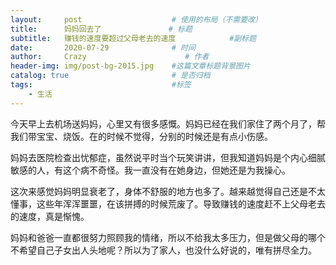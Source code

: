 ```yaml
---
layout:     post                    # 使用的布局（不需要改）
title:      妈妈回去了               # 标题 
subtitle:   赚钱的速度要超过父母老去的速度            #副标题
date:       2020-07-29              # 时间
author:     Crazy                      # 作者
header-img: img/post-bg-2015.jpg    #这篇文章标题背景图片
catalog: true                       # 是否归档
tags:                               #标签
    - 生活
---
```


今天早上去机场送妈妈，心里又有很多感慨。妈妈已经在我们家住了两个月了，帮我们带宝宝、烧饭。在的时候不觉得，分别的时候还是有点小伤感。

妈妈去医院检查出忧郁症，虽然说平时当个玩笑讲讲，但我知道妈妈是个内心细腻敏感的人，有这个病不奇怪。我一直没有在她身边，但她还是为我操心。

这次来感觉妈妈明显衰老了，身体不舒服的地方也多了。越来越觉得自己还是不太懂事，这些年浑浑噩噩，在该拼搏的时候荒废了。导致赚钱的速度赶不上父母老去的速度，真是惭愧。

妈妈和爸爸一直都很努力照顾我的情绪，所以不给我太多压力，但是做父母的哪个不希望自己子女出人头地呢？所以为了家人，也没什么好说的，唯有拼尽全力。

